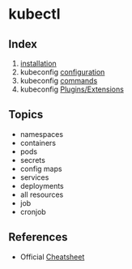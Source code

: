 # kubectl

## Index

1. [installation](./installation.md)
2. kubeconfig [configuration](./configuration.md)
3. kubeconfig [commands](./commands.md)
4. kubeconfig [Plugins/Extensions](./plugins-extensions.md)


## Topics

- namespaces
- containers
- pods
- secrets
- config maps
- services
- deployments
- all resources
- job
- cronjob

## References

- Official [Cheatsheet](https://kubernetes.io/docs/reference/kubectl/cheatsheet/)
